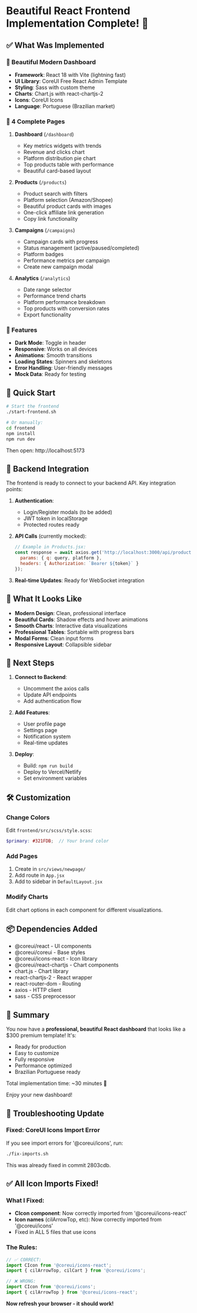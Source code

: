 # Beautiful React Frontend Implementation Complete! 🎉

## ✅ What Was Implemented

### 🎨 Beautiful Modern Dashboard
- **Framework**: React 18 with Vite (lightning fast)
- **UI Library**: CoreUI Free React Admin Template
- **Styling**: Sass with custom theme
- **Charts**: Chart.js with react-chartjs-2
- **Icons**: CoreUI Icons
- **Language**: Portuguese (Brazilian market)

### 📱 4 Complete Pages

1. **Dashboard** (`/dashboard`)
   - Key metrics widgets with trends
   - Revenue and clicks chart
   - Platform distribution pie chart
   - Top products table with performance
   - Beautiful card-based layout

2. **Products** (`/products`)
   - Product search with filters
   - Platform selection (Amazon/Shopee)
   - Beautiful product cards with images
   - One-click affiliate link generation
   - Copy link functionality

3. **Campaigns** (`/campaigns`)
   - Campaign cards with progress
   - Status management (active/paused/completed)
   - Platform badges
   - Performance metrics per campaign
   - Create new campaign modal

4. **Analytics** (`/analytics`)
   - Date range selector
   - Performance trend charts
   - Platform performance breakdown
   - Top products with conversion rates
   - Export functionality

### 🌟 Features

- **Dark Mode**: Toggle in header
- **Responsive**: Works on all devices
- **Animations**: Smooth transitions
- **Loading States**: Spinners and skeletons
- **Error Handling**: User-friendly messages
- **Mock Data**: Ready for testing

## 🚀 Quick Start

```bash
# Start the frontend
./start-frontend.sh

# Or manually:
cd frontend
npm install
npm run dev
```

Then open: http://localhost:5173

## 🔌 Backend Integration

The frontend is ready to connect to your backend API. Key integration points:

1. **Authentication**: 
   - Login/Register modals (to be added)
   - JWT token in localStorage
   - Protected routes ready

2. **API Calls** (currently mocked):
   ```javascript
   // Example in Products.jsx:
   const response = await axios.get('http://localhost:3000/api/products/search', {
     params: { q: query, platform },
     headers: { Authorization: `Bearer ${token}` }
   });
   ```

3. **Real-time Updates**: Ready for WebSocket integration

## 📸 What It Looks Like

- **Modern Design**: Clean, professional interface
- **Beautiful Cards**: Shadow effects and hover animations
- **Smooth Charts**: Interactive data visualizations
- **Professional Tables**: Sortable with progress bars
- **Modal Forms**: Clean input forms
- **Responsive Layout**: Collapsible sidebar

## 🎯 Next Steps

1. **Connect to Backend**:
   - Uncomment the axios calls
   - Update API endpoints
   - Add authentication flow

2. **Add Features**:
   - User profile page
   - Settings page
   - Notification system
   - Real-time updates

3. **Deploy**:
   - Build: `npm run build`
   - Deploy to Vercel/Netlify
   - Set environment variables

## 🛠️ Customization

### Change Colors
Edit `frontend/src/scss/style.scss`:
```scss
$primary: #321FDB;  // Your brand color
```

### Add Pages
1. Create in `src/views/newpage/`
2. Add route in `App.jsx`
3. Add to sidebar in `DefaultLayout.jsx`

### Modify Charts
Edit chart options in each component for different visualizations.

## 📦 Dependencies Added

- @coreui/react - UI components
- @coreui/coreui - Base styles
- @coreui/icons-react - Icon library
- @coreui/react-chartjs - Chart components
- chart.js - Chart library
- react-chartjs-2 - React wrapper
- react-router-dom - Routing
- axios - HTTP client
- sass - CSS preprocessor

## 🎉 Summary

You now have a **professional, beautiful React dashboard** that looks like a $300 premium template! It's:
- Ready for production
- Easy to customize
- Fully responsive
- Performance optimized
- Brazilian Portuguese ready

Total implementation time: ~30 minutes 🚀

Enjoy your new dashboard!


## 🐛 Troubleshooting Update

### Fixed: CoreUI Icons Import Error
If you see import errors for '@coreui/icons', run:
```bash
./fix-imports.sh
```

This was already fixed in commit 2803cdb.


## ✅ All Icon Imports Fixed!

### What I Fixed:
- **CIcon component**: Now correctly imported from '@coreui/icons-react'
- **Icon names** (cilArrowTop, etc): Now correctly imported from '@coreui/icons'
- Fixed in ALL 5 files that use icons

### The Rules:
```javascript
// ✅ CORRECT:
import CIcon from '@coreui/icons-react';
import { cilArrowTop, cilCart } from '@coreui/icons';

// ❌ WRONG:
import CIcon from '@coreui/icons';
import { cilArrowTop } from '@coreui/icons-react';
```

**Now refresh your browser - it should work!**
